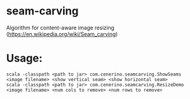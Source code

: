 # seam-carving
Algorithm for content-aware image resizing (https://en.wikipedia.org/wiki/Seam_carving)

# Usage:
    scala -classpath <path to jar> com.cenerino.seamcarving.ShowSeams <image filename> <show vertical seam> <show horizontal seam>
    scala -classpath <path to jar> com.cenerino.seamcarving.ResizeDemo <image filename> <num cols to remove> <num rows to remove>
